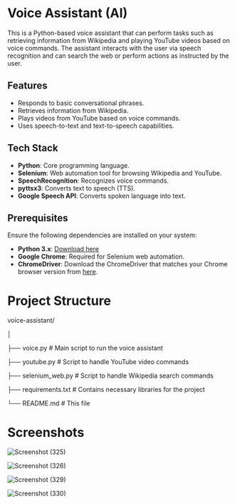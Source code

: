 # Voice Assistant (AI)

This is a Python-based voice assistant that can perform tasks such as retrieving information from Wikipedia and playing YouTube videos based on voice commands. The assistant interacts with the user via speech recognition and can search the web or perform actions as instructed by the user.

## Features

- Responds to basic conversational phrases.
- Retrieves information from Wikipedia.
- Plays videos from YouTube based on voice commands.
- Uses speech-to-text and text-to-speech capabilities.

## Tech Stack

- **Python**: Core programming language.
- **Selenium**: Web automation tool for browsing Wikipedia and YouTube.
- **SpeechRecognition**: Recognizes voice commands.
- **pyttsx3**: Converts text to speech (TTS).
- **Google Speech API**: Converts spoken language into text.

## Prerequisites

Ensure the following dependencies are installed on your system:

- **Python 3.x**: [Download here](https://www.python.org/downloads/)
- **Google Chrome**: Required for Selenium web automation.
- **ChromeDriver**: Download the ChromeDriver that matches your Chrome browser version from [here](https://sites.google.com/a/chromium.org/chromedriver/downloads).

# Project Structure

voice-assistant/

│

├── voice.py             # Main script to run the voice assistant

├── youtube.py           # Script to handle YouTube video commands

├── selenium_web.py      # Script to handle Wikipedia search commands

├── requirements.txt     # Contains necessary libraries for the project

└── README.md            # This file

# Screenshots

![Screenshot (325)](https://github.com/user-attachments/assets/ce87155f-d2da-474c-8aaa-a6e5d7537b75)

![Screenshot (326)](https://github.com/user-attachments/assets/fcb437a8-1844-4cca-8a32-a95aab203f2d)

![Screenshot (329)](https://github.com/user-attachments/assets/5f12e59b-3b53-42ef-b18d-47b23bc3935c)

![Screenshot (330)](https://github.com/user-attachments/assets/257a6817-856e-44e5-8219-d3f245c6db1d)






